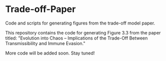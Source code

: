 # Trade-off-Paper
Code and scripts for generating figures from the trade-off model paper.

This repository contains the code for generating Figure 3.3 from the paper titled:
"Evolution into Chaos – Implications of the Trade-Off Between Transmissibility and Immune Evasion."

More code will be added soon. Stay tuned!


